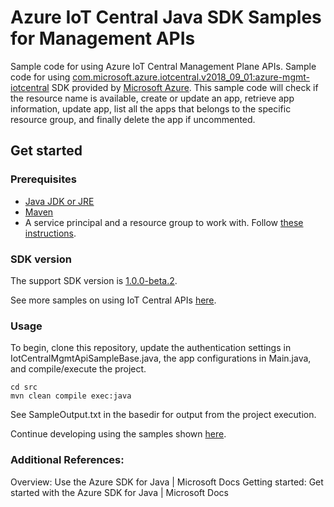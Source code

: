# Azure IoT Central Java SDK Samples for Management APIs

Sample code for using Azure IoT Central Management Plane APIs.
Sample code for using [com.microsoft.azure.iotcentral.v2018_09_01:azure-mgmt-iotcentral](https://search.maven.org/artifact/com.microsoft.azure.iotcentral.v2018_09_01/azure-mgmt-iotcentral/1.0.0/jar) SDK provided by [Microsoft Azure](https://github.com/Azure). This sample code will check if the resource name is available, create or update an app, retrieve app information, update app, list all the apps that belongs to the specific resource group, and finally delete the app if uncommented.

## Get started

### Prerequisites
- [Java JDK or JRE](https://www.oracle.com/technetwork/java/javase/downloads/index.html)
- [Maven](http://maven.apache.org/install.html)
- A service principal and a resource group to work with. Follow [these instructions](https://docs.microsoft.com/azure/active-directory/develop/howto-create-service-principal-portal).

### SDK version

The support SDK version is [1.0.0-beta.2](https://github.com/Azure/azure-sdk-for-java/tree/azure-resourcemanager-iotcentral_1.0.0-beta.2/sdk/iotcentral/azure-resourcemanager-iotcentral).

See more samples on using IoT Central APIs [here](https://github.com/Azure/azure-sdk-for-java/blob/azure-resourcemanager-iotcentral_1.0.0-beta.2/sdk/iotcentral/azure-resourcemanager-iotcentral/SAMPLE.md).

### Usage
To begin, clone this repository, update the authentication settings in IotCentralMgmtApiSampleBase.java, the app configurations in Main.java, and compile/execute the project.

```
cd src
mvn clean compile exec:java
```

See SampleOutput.txt in the basedir for output from the project execution.

Continue developing using the samples shown [here](https://github.com/Azure/azure-sdk-for-java/blob/azure-resourcemanager-iotcentral_1.0.0-beta.2/sdk/iotcentral/azure-resourcemanager-iotcentral/SAMPLE.md).

### Additional References:
Overview: Use the Azure SDK for Java | Microsoft Docs
Getting started: Get started with the Azure SDK for Java | Microsoft Docs
